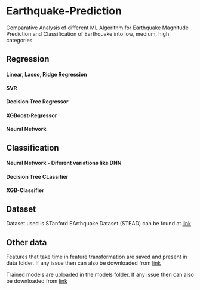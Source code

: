 # Earthquake-Prediction
Comparative Analysis of different ML Algorithm for Earthquake Magnitude Prediction and Classification of Earthquake into low, medium, high categories

## Regression
#### Linear, Lasso, Ridge Regression
#### SVR
#### Decision Tree Regressor
#### XGBoost-Regressor
#### Neural Network

## Classification
#### Neural Network - Diferent variations like DNN
#### Decision Tree CLassifier
#### XGB-Classifier


## Dataset
Dataset used is STanford EArthquake Dataset (STEAD) can be found at [link](https://www.kaggle.com/mostafamousavi/stanford-earthquake-dataset)

## Other data
Features that take time in feature transformation are saved and present in data folder. If any issue then can also be downloaded from [link](https://drive.google.com/drive/folders/1xSMey5j97nc3Lq8tNZeHnqvnkfqZhHPL?usp=sharing)

Trained models are uploaded in the models folder. If any issue then can also be downloaded from [link](https://drive.google.com/drive/folders/11cr01dKI_l4ItkLoCNo-qCnh7GNMfy53?usp=sharing)
